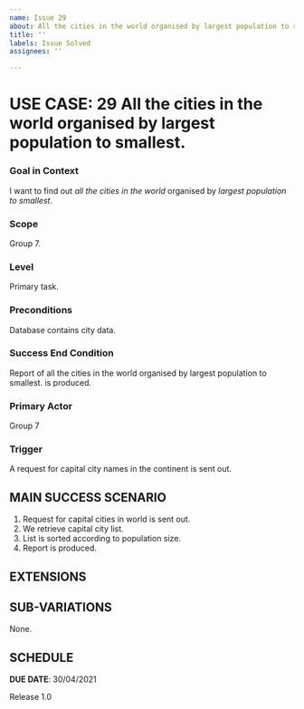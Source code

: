 ```yaml
---
name: Issue 29
about: All the cities in the world organised by largest population to smallest.
title: ''
labels: Issue Solved
assignees: ''

---
```


# USE CASE: 29 All the cities in the world organised by largest population to smallest.

### Goal in Context

I want to find out *all the cities in the world* organised by *largest population to smallest*.

### Scope

Group 7.

### Level

Primary task.

### Preconditions

Database contains city data.

### Success End Condition

Report of all the cities in the world organised by largest population to smallest. is produced.

### Primary Actor

Group 7

### Trigger

A request for capital city names in the continent is sent out.

## MAIN SUCCESS SCENARIO

1. Request for capital cities in world is sent out.
2. We retrieve capital city list.
3. List is sorted according to population size.
4. Report is produced.

## EXTENSIONS

## SUB-VARIATIONS

None.

## SCHEDULE

**DUE DATE**: 30/04/2021

 Release 1.0
